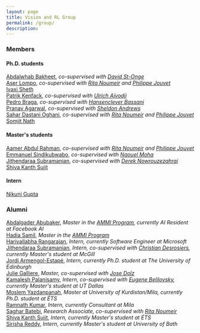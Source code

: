 ```yaml
---
layout: page
title: Vision and RL Group
permalink: /group/
description:
---
```


### Members
#### Ph.D. students
[Abdalwhab Bakheet](https://scholar.google.com/citations?user=3voeyWEAAAAJ&hl=en&oi=ao), _co-supervised with [David St-Onge](https://initrobots.etsmtl.ca/)_
<br />
[Aser Lompo](https://fr.linkedin.com/in/boammani-aser-lompo-6994aa1b6), _co-supervised with [Rita Noumeir](https://www.etsmtl.ca/en/research/professors/rnoumeir/) and [Philippe Jouvet](https://recherche.umontreal.ca/english/our-researchers/professors-directory/researcher/is/in15318/)_
<br />
[Ivaxi Sheth](https://scholar.google.com/citations?user=Isz5M1UAAAAJ&hl=en&oi=ao)
<br />
[Patrik Kenfack](https://patrikken.github.io/), _co-supervised with [Ulrich Aïvodji](https://aivodji.github.io/)_
<br />
[Pedro Braga](https://phbraga.com/), _co-supervised with [Hansenclever Bassani](https://hfbassani.github.io/)_
<br />
[Pranav Agarwal](https://pranaval.github.io/), _co-supervised with [Sheldon Andrews](http://profs.etsmtl.ca/sandrews/)_
<br />
[Sahar Dastani Oghani](https://sahardastani.github.io/), _co-supervised with [Rita Noumeir](https://www.etsmtl.ca/en/research/professors/rnoumeir/) and [Philippe Jouvet](https://recherche.umontreal.ca/english/our-researchers/professors-directory/researcher/is/in15318/)_
<br />
[Somjit Nath](https://somjit77.github.io/)

#### Master's students
[Aamer Abdul Rahman](https://aamer98.github.io/), _co-supervised with [Rita Noumeir](https://www.etsmtl.ca/en/research/professors/rnoumeir/) and [Philippe Jouvet](https://recherche.umontreal.ca/english/our-researchers/professors-directory/researcher/is/in15318/)_
<br />
[Emmanuel Sindikubwabo](#), _co-supervised with [Naouel Moha](https://www.etsmtl.ca/en/research/professors/nmoha/)_
<br />
[Jithendaraa Subramanian](https://jithendaraa.github.io/), _co-supervised with [Derek Nowrouzezahrai](https://www.cim.mcgill.ca/~derek/)_
<br />
[Shiva Kanth Sujit](https://shivakanthsujit.github.io/)

#### Intern
[Nikunj Gupta](https://nikunj-gupta.github.io/)

### Alumni
[Abdalgader Abubaker](https://rw.linkedin.com/in/abdalgader-abubaker), _Master in the [AMMI Program](https://aimsammi.org/), currently AI Resident at Facebook AI_
<br />
[Hadia Samil](https://rw.linkedin.com/in/hadia-samil-bab976197), _Master in the [AMMI Program](https://aimsammi.org/)_
<br />
[Harivallabha Rangarajan](https://harivallabha.github.io/), _Intern, currently Software Engineer at Microsoft_
<br />
[Jithendaraa Subramanian](https://jithendaraa.github.io/), _Intern, co-supervised with [Christian Desrosiers](https://www.etsmtl.ca/professeurs/cdesrosiers/accueil), currently Master's student at McGill_
<br />
[Jordi Armengol-Estapé](https://scholar.google.com/citations?user=CiHoJfcAAAAJ&hl=en&oi=ao), _Intern, currently Ph.D. student at The University of Edinburgh_
<br />
[Julie Galliere](https://fr.linkedin.com/in/julie-galliere-b4442a153), _Master, co-supervised with [Jose Dolz](https://josedolz.github.io/)_
<br />
[Kamalesh Palanisamy](https://kamaleshp.com/), _Intern, co-supervised with [Eugene Belilovsky](http://eugenium.github.io/), currently Master's student at UT Dallas_
<br />
[Moslem Yazdanpanah](https://mosymosy.github.io/), _Master at University of Kurdistan/Mila, currently Ph.D. student at ÉTS_
<br />
[Ramnath Kumar](https://ramnathkumar181.github.io/), _Intern, currently Consultant at Mila_
<br />
[Saghar Batebi](https://www.linkedin.com/in/saghar-batebi-0172574a/), _Research Associate, co-supervised with [Rita Noumeir](https://www.etsmtl.ca/en/research/professors/rnoumeir/)_
<br />
[Shiva Kanth Sujit](https://shivakanthsujit.github.io/), _Intern, currently Master's student at ÉTS_
<br />
[Sirisha Reddy](https://www.linkedin.com/in/sirishareddy-g), _Intern, currently Master's student at University of Bath_
